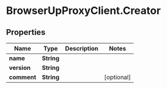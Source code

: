 # BrowserUpProxyClient.Creator

## Properties

Name | Type | Description | Notes
------------ | ------------- | ------------- | -------------
**name** | **String** |  | 
**version** | **String** |  | 
**comment** | **String** |  | [optional] 


